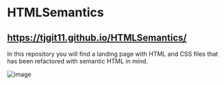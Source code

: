 # HTMLSemantics

## https://tjgit11.github.io/HTMLSemantics/

In this repository you will find a landing page with HTML and CSS files that has been refactored with semantic HTML in mind.

![image](https://user-images.githubusercontent.com/74613952/228393346-8845ba05-5d88-4e1d-8a26-62be52958f58.png)
